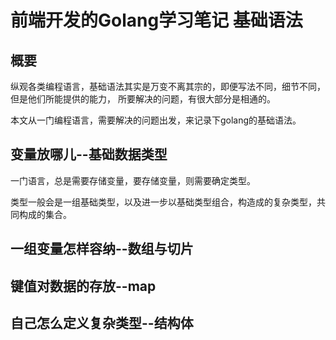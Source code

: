 # 前端开发的Golang学习笔记 基础语法

## 概要

纵观各类编程语言，基础语法其实是万变不离其宗的，即便写法不同，细节不同，但是他们所能提供的能力，
所要解决的问题，有很大部分是相通的。

本文从一门编程语言，需要解决的问题出发，来记录下golang的基础语法。

## 变量放哪儿--基础数据类型

一门语言，总是需要存储变量，要存储变量，则需要确定类型。

类型一般会是一组基础类型，以及进一步以基础类型组合，构造成的复杂类型，共同构成的集合。

## 一组变量怎样容纳--数组与切片

## 键值对数据的存放--map

## 自己怎么定义复杂类型--结构体